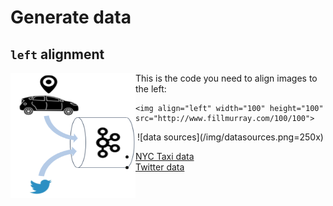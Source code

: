 Generate data
=============

## `left` alignment

<img align="left" width="200" height="200" src="/img/datasources.png">

This is the code you need to align images to the left:
```
<img align="left" width="100" height="100" src="http://www.fillmurray.com/100/100">
```

<p align="center">
![data sources](/img/datasources.png=250x)</p>

- [NYC Taxi data](taxi)
- [Twitter data](twitter)

